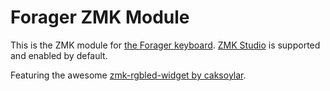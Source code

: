 # Forager ZMK Module

This is the ZMK module for [the Forager keyboard](https://github.com/carrefinho/forager).
[ZMK Studio](https://zmk.dev/docs/features/studio) is supported and enabled by default.

Featuring the awesome [zmk-rgbled-widget by caksoylar](https://github.com/caksoylar/zmk-rgbled-widget).